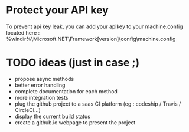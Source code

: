 # Protect your API key 
To prevent api key leak, you can add your apikey to your machine.config located here : %windir%\Microsoft.NET\Framework\[version]\config\machine.config

# TODO ideas (just in case ;)

* propose async methods
* better error handling
* complete documentation for each method
* more integration tests
* plug the github project to a saas CI platform (eg : codeship / Travis / CircleCI...)
* display the current build status
* create a github.io webpage to present the project
